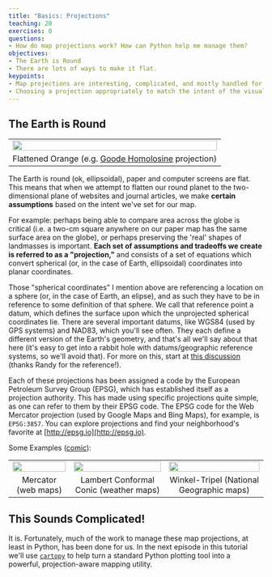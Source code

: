```yaml
---
title: "Basics: Projections"
teaching: 20
exercises: 0
questions:
- How do map projections work? How can Python help me manage them?
objectives:
- The Earth is Round
- There are lots of ways to make it flat.
keypoints:
- Map projections are interesting, complicated, and mostly handled for us.
- Choosing a projection appropriately to match the intent of the visualization is critical to accurately conveying information ("how much distortion is OK?").
---
```




##  The Earth is Round
<table align='center'>
    <tr align='center' style="width: 100%">
        <td>
            <img src="{{site.root}}/assets/img/orange.png" style="width: 100%"/>
        </td>
    </tr>
    <tr align='center'>
        <td>Flattened Orange (e.g. <a href='https://en.wikipedia.org/wiki/Goode_homolosine_projection'>Goode Homolosine</a> projection)</td>
    </tr>
</table>

The Earth is round (ok, ellipsoidal), paper and computer screens are flat. This means that when we attempt to flatten our round planet to the two-dimensional plane of websites and journal articles, we make **certain assumptions** based on the intent we've set for our map. 

For example: perhaps being able to compare area across the globe is critical (i.e. a two-cm square anywhere on our paper map has the same surface area on the globe), or perhaps preserving the 'real' shapes of landmasses is important. **Each set of assumptions and tradeoffs we create is referred to as a "projection,"** and consists of a set of equations which convert spherical (or, in the case of Earth, ellipsoidal) coordinates into planar coordinates.

Those "spherical coordinates" I mention above are referencing a location on a sphere (or, in the case of Earth, an elipse), and as such they have to be in reference to some definition of that sphere. We call that reference point a datum, which defines the surface upon which the unprojected spherical coordinates lie. There are several important datums, like WGS84 (used by GPS systems) and NAD83, which you'll see often. They each define a different version of the Earth's geometry, and that's all we'll say about that here (it's easy to get into a rabbit hole with datums/geographic reference systems, so we'll avoid that). For more on this, start at [this discussion](https://gis.stackexchange.com/questions/664/whats-the-difference-between-a-projection-and-a-datum) (thanks Randy for the reference!).

Each of these projections has been assigned a code by the European Petroleum Survey Group (EPSG), which has established itself as a projection authority. This has made using specific projections quite simple, as one can refer to them by their EPSG code. The EPSG code for the Web Mercator projection (used by Google Maps and Bing Maps), for example, is `EPSG:3857`. You can explore projections and find your neighborhood's favorite at [http://epsg.io](http://epsg.io).

Some Examples ([comic](https://xkcd.com/977/)):
<table align="center">
    <tr align="center">
        <td><img style="width: 100%" src="https://i.guim.co.uk/img/static/Guardian/global/gallery/2009/apr/17/geography/mercator-5130.jpg?w=1010&q=20&auto=format&usm=12&fit=max&dpr=2&s=7fee64700cc5a92d3ffd1ad6306ad53e"/>
        </td>
        <td><img style="width: 100%" src='https://upload.wikimedia.org/wikipedia/commons/thumb/0/0f/Lambert_conformal_conic_projection_SW.jpg/700px-Lambert_conformal_conic_projection_SW.jpg'/></td>
        <td>
            <img style="width: 100%" src="https://upload.wikimedia.org/wikipedia/commons/thumb/9/91/Winkel_triple_projection_SW.jpg/700px-Winkel_triple_projection_SW.jpg"/>
        </td>   
    </tr>
    <tr align="center" style="height: 20px">
        <td>Mercator (web maps)</td>
        <td>Lambert Conformal Conic (weather maps)</td>
        <td>Winkel-Tripel (National Geographic maps)</td>
    </tr>
</table>

## This Sounds Complicated!

It is. Fortunately, much of the work to manage these map projections, at least in Python, has been done for us. In the next episode in this tutorial we'll use [`cartopy`](https://scitools.org.uk/cartopy/docs/latest/) to help turn a standard Python plotting tool into a powerful, projection-aware mapping utility. 

